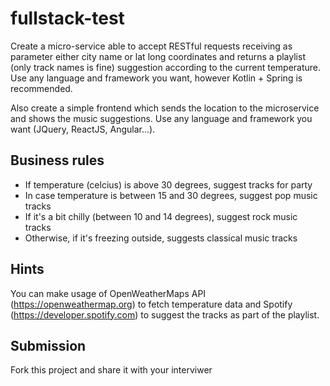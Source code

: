 # fullstack-test

Create a micro-service able to accept RESTful requests receiving as parameter either city name or lat long coordinates and returns a playlist (only track names is fine) suggestion according to the current temperature. Use any language and framework you want, however Kotlin + Spring is recommended.

Also create a simple frontend which sends the location to the microservice and shows the music suggestions. Use any language and framework you want (JQuery, ReactJS, Angular...).

## Business rules
* If temperature (celcius) is above 30 degrees, suggest tracks for party
* In case temperature is between 15 and 30 degrees, suggest pop music tracks
* If it's a bit chilly (between 10 and 14 degrees), suggest rock music tracks
* Otherwise, if it's freezing outside, suggests classical music tracks

## Hints
You can make usage of OpenWeatherMaps API (https://openweathermap.org) to fetch temperature data and Spotify (https://developer.spotify.com) to suggest the tracks as part of the playlist.

## Submission
Fork this project and share it with your interviwer
